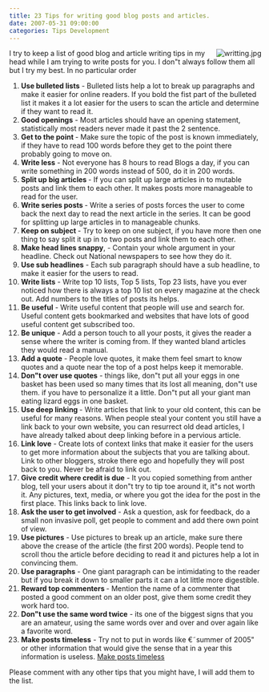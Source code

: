 ```yaml
---
title: 23 Tips for writing good blog posts and articles.
date: 2007-05-31 09:00:00
categories: Tips Development
---
```

<img src="/public/uploads/2007/05/writting.jpg" alt="writting.jpg" align="right" /> I try to keep a list of good blog and article writing tips in my head while I am trying to write posts for you. I don&quot;t always follow them all but I try my best.
In no particular order
<ol>
	<li><strong>Use bulleted lists</strong> - Bulleted lists help a lot to break up paragraphs and make it easier for online readers. If you bold the fist part of the bulleted list it makes it a lot easier for the users to scan the article and determine if they want to read it.</li>
	<li><strong>Good openings</strong> - Most articles should have an opening statement, statistically most readers never made it past the 2 sentence.</li>
	<li><strong>Get to the point </strong>- Make sure the topic of the post is known immediately, if they have to read 100 words before they get to the point there probably going to move on.</li>
	<li><strong>Write less</strong> - Not everyone has 8 hours to read Blogs a day, if you can write something in 200 words instead of 500, do it in 200 words.</li>
	<li><strong>Split up big articles </strong>- If you can split up large articles in to mutable posts and link them to each other. It makes posts more manageable to read for the user.</li>
	<li><strong>Write series posts </strong>- Write a series of posts forces the user to come back the next day to read the next article in the series. It can be good for splitting up large articles in to manageable chunks.</li>
	<li><strong>Keep on subject </strong>- Try to keep on one subject, if you have more then one thing to say split it up in to two posts and link them to each other.</li>
	<li><strong>Make head lines snappy</strong>, - Contain your whole argument in your headline. Check out National newspapers to see how they do it.</li>
	<li><strong>Use sub headlines</strong> - Each sub paragraph should have a sub headline, to make it easier for the users to read.</li>
	<li><strong>Write lists</strong> - Write top 10 lists, Top 5 lists, Top 23 lists, have you ever noticed how there is always a top 10 list on every magazine at the check out. Add numbers to the titles of posts its helps.</li>
	<li><strong>Be useful</strong> - Write useful content that people will use and search for. Useful content gets bookmarked and websites that have lots of good useful content get subscribed too.</li>
	<li><strong>Be unique</strong> - Add a person touch to all your posts, it gives the reader a sense where the writer is coming from. If they wanted bland articles they would read a manual.</li>
	<li><strong>Add a quote</strong> - People love quotes, it make them feel smart to know quotes and a quote near the top of a post helps keep it memorable.</li>
	<li><strong>Don&quot;t over use quotes</strong> - things like, don&quot;t put all your eggs in one basket has been used so many times that its lost all meaning, don&quot;t use them. if you have to personalize it a little. Don&quot;t put all your giant man eating lizard eggs in one basket.</li>
	<li><strong>Use deep linking </strong>- Write articles that link to your old content, this can be useful for many reasons. When people steal your content you still have a link back to your own website, you can resurrect old dead articles, I have already talked about deep linking before in a pervious article.</li>
	<li><strong>Link love</strong> - Create lots of context links that make it easier for the users to get more information about the subjects that you are talking about. Link to other bloggers, stroke there ego and hopefully they will post back to you. Never be afraid to link out.</li>
	<li><strong>Give credit where credit is due</strong> - It you copied something from anther blog, tell your users about it don&quot;t try to tip toe around it, it&quot;s not worth it. Any pictures, text, media, or where you got the idea for the post in the first place. This links back to link love.</li>
	<li><strong>Ask the user to get involved</strong> - Ask a question, ask for feedback, do a small non invasive poll, get people to comment and add there own point of view.</li>
	<li><strong>Use pictures</strong> - Use pictures to break up an article, make sure there above the crease of the article (the first 200 words). People tend to scroll thou the article before deciding to read it and pictures help a lot in convincing them.</li>
	<li><strong>Use paragraphs</strong> - One giant paragraph can be intimidating to the reader but if you break it down to smaller parts it can a lot little more digestible.</li>
	<li><strong>Reward top commenters </strong>- Mention the name of a commenter that posted a good comment on an older post, give them some credit they work hard too.</li>
	<li><strong>Don&quot;t use the same word twice</strong> - its one of the biggest signs that you are an amateur, using the same words over and over and over again like a favorite word.</li>
	<li><strong>Make posts timeless</strong> - Try not to put in words like €˜summer of 2005&quot; or other information that would give the sense that in a year this information is useless. <a href="/timeless-content/">Make posts timeless</a></li>
</ol>
Please comment with any other tips that you might have, I will add them to the list.
